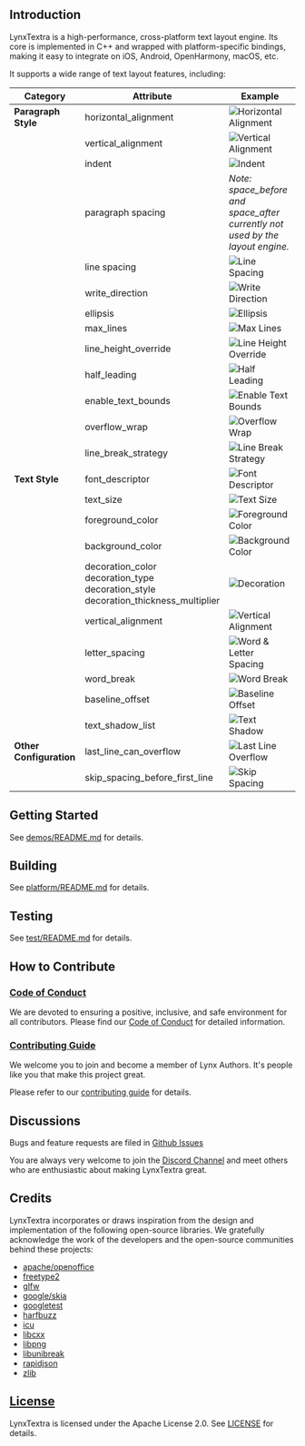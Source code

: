 ## Introduction

LynxTextra is a high-performance, cross-platform text layout engine. Its core is
implemented in C++ and wrapped with platform-specific bindings, making it easy
to integrate on iOS, Android, OpenHarmony, macOS, etc.

It supports a wide range of text layout features, including:

| Category | Attribute | Example |
|----------|-----------|---------|
| **Paragraph Style** | horizontal_alignment | ![Horizontal Alignment](examples/demo_images/paragraphstyle_horizontal_alignment.png) |
| | vertical_alignment | ![Vertical Alignment](examples/demo_images/paragraphstyle_vertical_alignment.png) |
| | indent | ![Indent](examples/demo_images/paragraphstyle_indent.png) |
| | paragraph spacing | *Note: space_before and space_after currently not used by the layout engine.* |
| | line spacing | ![Line Spacing](examples/demo_images/paragraphstyle_spacing.png) |
| | write_direction | ![Write Direction](examples/demo_images/paragraphstyle_write_direction.png) |
| | ellipsis | ![Ellipsis](examples/demo_images/paragraphstyle_ellipsis.png) |
| | max_lines | ![Max Lines](examples/demo_images/paragraphstyle_max_lines.png) |
| | line_height_override | ![Line Height Override](examples/demo_images/paragraphstyle_line_height_override.png) |
| | half_leading | ![Half Leading](examples/demo_images/paragraphstyle_half_leading.png) |
| | enable_text_bounds | ![Enable Text Bounds](examples/demo_images/paragraphstyle_enable_text_bounds.png) |
| | overflow_wrap | ![Overflow Wrap](examples/demo_images/paragraphstyle_overflow_wrap.png) |
| | line_break_strategy | ![Line Break Strategy](examples/demo_images/paragraphstyle_allow_break_around_punctuation.png) |
| **Text Style** | font_descriptor | ![Font Descriptor](examples/demo_images/style_font_descriptor.png) |
| | text_size | ![Text Size](examples/demo_images/style_text_size.png) |
| | foreground_color | ![Foreground Color](examples/demo_images/style_foreground_color.png) |
| | background_color | ![Background Color](examples/demo_images/style_background_color.png) |
| | decoration_color<br>decoration_type<br>decoration_style<br>decoration_thickness_multiplier | ![Decoration](examples/demo_images/style_decoration.png) |
| | vertical_alignment | ![Vertical Alignment](examples/demo_images/style_vertical_alignment.png) |
| | letter_spacing | ![Word & Letter Spacing](examples/demo_images/style_word_letter_spacing.png) |
| | word_break | ![Word Break](examples/demo_images/style_word_break.png) |
| | baseline_offset | ![Baseline Offset](examples/demo_images/style_baseline_offset.png) |
| | text_shadow_list | ![Text Shadow](examples/demo_images/style_text_shadow.png) |
| **Other Configuration** | last_line_can_overflow | ![Last Line Overflow](examples/demo_images/configuration_last_line_can_overflow.png) |
| | skip_spacing_before_first_line | ![Skip Spacing](examples/demo_images/configuration_skip_spacing_before_first_line.png) |

## Getting Started

See [demos/README.md](demos/README.md) for details.

## Building

See [platform/README.md](platform/README.md) for details.

## Testing

See [test/README.md](test/README.md) for details.

## How to Contribute

### [Code of Conduct][coc]

We are devoted to ensuring a positive, inclusive, and safe environment for all contributors. Please find our [Code of Conduct][coc] for detailed information.

[coc]: CODE_OF_CONDUCT.md

### [Contributing Guide][contributing]

We welcome you to join and become a member of Lynx Authors. It's people like you that make this project great.

Please refer to our [contributing guide][contributing] for details.

[contributing]: CONTRIBUTING.md

## Discussions

Bugs and feature requests are filed in [Github Issues](https://github.com/lynx-family/lynx-textra/issues)

You are always very welcome to join the [Discord Channel](https://discord.com/channels/1345754526174543964/1410368926969237685) and meet others who are enthusiastic about making LynxTextra great.

## Credits

LynxTextra incorporates or draws inspiration from the design and implementation of the following open-source libraries. We gratefully acknowledge the work of the developers and the open-source communities behind these projects:
- [apache/openoffice](https://github.com/apache/openoffice)
- [freetype2](https://github.com/freetype/freetype)
- [glfw](https://github.com/glfw/glfw)
- [google/skia](https://github.com/google/skia)
- [googletest](https://github.com/google/googletest)
- [harfbuzz](https://github.com/harfbuzz/harfbuzz)
- [icu](https://github.com/unicode-org/icu)
- [libcxx](https://github.com/llvm/llvm-project)
- [libpng](https://www.libpng.org/pub/png/libpng.html)
- [libunibreak](https://github.com/adah1972/libunibreak)
- [rapidjson](https://github.com/Tencent/rapidjson)
- [zlib](https://github.com/madler/zlib)

## [License][license]

LynxTextra is licensed under the Apache License 2.0. See [LICENSE][license] for details.

[license]: LICENSE
